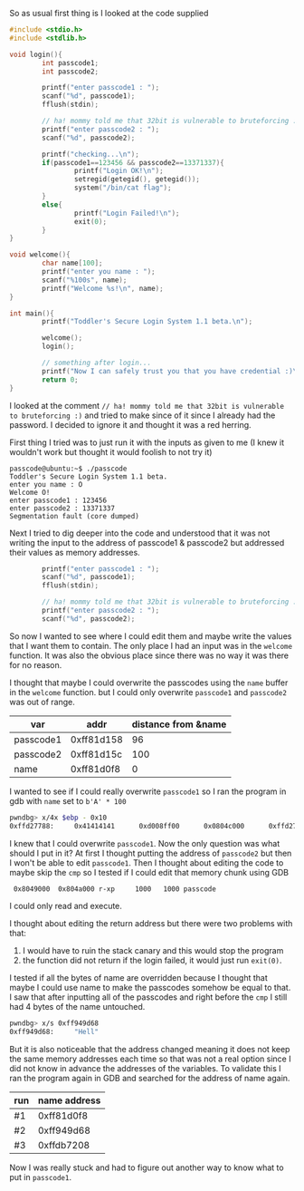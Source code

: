 So as usual first thing is I looked at the code supplied 

```c
#include <stdio.h>
#include <stdlib.h>

void login(){
        int passcode1;
        int passcode2;

        printf("enter passcode1 : ");
        scanf("%d", passcode1);
        fflush(stdin);

        // ha! mommy told me that 32bit is vulnerable to bruteforcing :)
        printf("enter passcode2 : ");
        scanf("%d", passcode2);

        printf("checking...\n");
        if(passcode1==123456 && passcode2==13371337){
                printf("Login OK!\n");
                setregid(getegid(), getegid());
                system("/bin/cat flag");
        }
        else{
                printf("Login Failed!\n");
                exit(0);
        }
}

void welcome(){
        char name[100];
        printf("enter you name : ");
        scanf("%100s", name);
        printf("Welcome %s!\n", name);
}

int main(){
        printf("Toddler's Secure Login System 1.1 beta.\n");

        welcome();
        login();

        // something after login...
        printf("Now I can safely trust you that you have credential :)\n");
        return 0;
}
```

I looked at the comment `// ha! mommy told me that 32bit is vulnerable to bruteforcing :)` and tried to make since of it since I already had the password.
I decided to ignore it and thought it was a red herring.

First thing I tried was to just run it with the inputs as given to me (I knew it wouldn't work but thought it would foolish to not try it)
```
passcode@ubuntu:~$ ./passcode
Toddler's Secure Login System 1.1 beta.
enter you name : O
Welcome O!
enter passcode1 : 123456
enter passcode2 : 13371337
Segmentation fault (core dumped)
```

Next I tried to dig deeper into the code and understood that it was not writing the input to the address of passcode1 & passcode2 but addressed their values as memory addresses.
```c
        printf("enter passcode1 : ");
        scanf("%d", passcode1);
        fflush(stdin);

        // ha! mommy told me that 32bit is vulnerable to bruteforcing :)
        printf("enter passcode2 : ");
        scanf("%d", passcode2);
```

So now I wanted to see where I could edit them and maybe write the values that I want them to contain.
The only place I had an input was in the `welcome` function. It was also the obvious place since there was no way it was there for no reason.

I thought that maybe I could overwrite the passcodes using the `name` buffer in the `welcome` function. but I could only overwrite `passcode1` and `passcode2` was out of range.

| var       | addr       | distance from &name |
| --------- | ---------- | ------------------- |
| passcode1 | 0xff81d158 | 96                  |
| passcode2 | 0xff81d15c | 100                 |
| name      | 0xff81d0f8 | 0                   |

I wanted to see if I could really overwrite `passcode1` so I ran the program in gdb with `name` set to `b'A' * 100`

```bash
pwndbg> x/4x $ebp - 0x10
0xffd27788:     0x41414141      0xd008ff00      0x0804c000      0xffd27874
```


I knew that I could overwrite `passcode1`. Now the only question was what should I put in it?
At first I thought putting the address of `passcode2` but then I won't be able to edit `passcode1`.
Then I thought about editing the code to maybe skip the `cmp` so I tested if I could edit that memory chunk using GDB

```bash
 0x8049000  0x804a000 r-xp     1000   1000 passcode
```

I could only read and execute.

I thought about editing the return address but there were two problems with that:
1. I would have to ruin the stack canary and this would stop the program
2. the function did not return if the login failed, it would just run `exit(0)`.

I tested if all the bytes of name are overridden because I thought that maybe I could use name to make the passcodes somehow be equal to that.
I saw that after inputting all of the passcodes and right before the `cmp` I still had 4 bytes of the name untouched.

```bash
pwndbg> x/s 0xff949d68
0xff949d68:     "Hell"
```

But it is also noticeable that the address changed meaning it does not keep the same memory addresses each time so that was not a real option since I did not know in advance the addresses of the variables.
To validate this I ran the program again in GDB and searched for the address of name again.

| run | name address |
| --- | ------------ |
| #1  | 0xff81d0f8   |
| #2  | 0xff949d68   |
| #3  | 0xffdb7208   |

Now I was really stuck and had to figure out another way to know what to put in `passcode1`.
